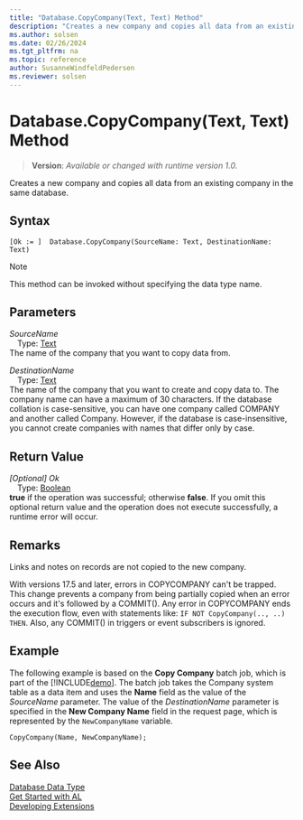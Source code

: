 ```yaml
---
title: "Database.CopyCompany(Text, Text) Method"
description: "Creates a new company and copies all data from an existing company in the same database."
ms.author: solsen
ms.date: 02/26/2024
ms.tgt_pltfrm: na
ms.topic: reference
author: SusanneWindfeldPedersen
ms.reviewer: solsen
---
```

[//]: # (START>DO_NOT_EDIT)
[//]: # (IMPORTANT:Do not edit any of the content between here and the END>DO_NOT_EDIT.)
[//]: # (Any modifications should be made in the .xml files in the ModernDev repo.)
# Database.CopyCompany(Text, Text) Method
> **Version**: _Available or changed with runtime version 1.0._

Creates a new company and copies all data from an existing company in the same database.


## Syntax
```AL
[Ok := ]  Database.CopyCompany(SourceName: Text, DestinationName: Text)
```
> [!NOTE]
> This method can be invoked without specifying the data type name.
## Parameters
*SourceName*  
&emsp;Type: [Text](../text/text-data-type.md)  
The name of the company that you want to copy data from.  

*DestinationName*  
&emsp;Type: [Text](../text/text-data-type.md)  
The name of the company that you want to create and copy data to. The company name can have a maximum of 30 characters. If the database collation is case-sensitive, you can have one company called COMPANY and another called Company. However, if the database is case-insensitive, you cannot create companies with names that differ only by case.  


## Return Value
*[Optional] Ok*  
&emsp;Type: [Boolean](../boolean/boolean-data-type.md)  
**true** if the operation was successful; otherwise **false**.   If you omit this optional return value and the operation does not execute successfully, a runtime error will occur.  


[//]: # (IMPORTANT: END>DO_NOT_EDIT)

## Remarks

Links and notes on records are not copied to the new company.

With versions 17.5 and later, errors in COPYCOMPANY can't be trapped. This change prevents a company from being partially copied when an error occurs and it's followed by a COMMIT(). Any error in COPYCOMPANY ends the execution flow, even with statements like: `IF NOT CopyCompany(.., ..) THEN`. Also, any COMMIT() in triggers or event subscribers is ignored.

## Example

The following example is based on the **Copy Company** batch job, which is part of the [!INCLUDE[demo](../../includes/demo_md.md)]. The batch job takes the Company system table as a data item and uses the **Name** field as the value of the *SourceName* parameter. The value of the *DestinationName* parameter is specified in the **New Company Name** field in the request page, which is represented by the `NewCompanyName` variable.  

```al
CopyCompany(Name, NewCompanyName);  
```  

## See Also
[Database Data Type](database-data-type.md)  
[Get Started with AL](../../devenv-get-started.md)  
[Developing Extensions](../../devenv-dev-overview.md)